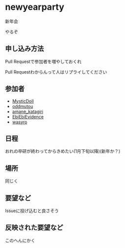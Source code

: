 # newyearparty
新年会

やるぞ

## 申し込み方法

Pull Requestで参加者を増やしておくれ

Pull Requestわからんって人はリプライしてください

## 参加者

- [MysticDoll](https://twitter.com/MysticDoll)
- [oddmutou](https://twitter.com/oddmutou)
- [amane_katagiri](https://twitter.com/amane_katagiri)
- [EbiEbiEvidence](https://twitter.com/EbiEbiEvidence)
- [wasyro](https://twitter.com/wasyro)

## 日程

おれの卒研が終わってからきめたい(1月下旬以降)(新年か？)

## 場所

同じく

## 要望など

Issueに投げ込むと良さそう

## 反映された要望など

このへんにかく
